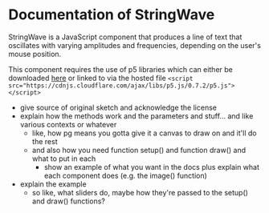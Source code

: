 # Documentation of StringWave

StringWave is a JavaScript component that produces a line of text that oscillates with varying amplitudes and frequencies, depending on the user's mouse position.

This component requires the use of p5 libraries which can either be downloaded [here](https://p5js.org/download/) or linked to via the hosted file
`<script src="https://cdnjs.cloudflare.com/ajax/libs/p5.js/0.7.2/p5.js"></script>`

* give source of original sketch and acknowledge the license
* explain how the methods work and the parameters and stuff... and like various contexts or whatever
    * like, how pg means you gotta give it a canvas to draw on and it'll do the rest
    * and also how you need function setup() and function draw() and what to put in each
        * show an example of what you want in the docs plus explain what each component does (e.g. the image() function)
* explain the example
    * so like, what sliders do, maybe how they're passed to the setup() and draw() functions?